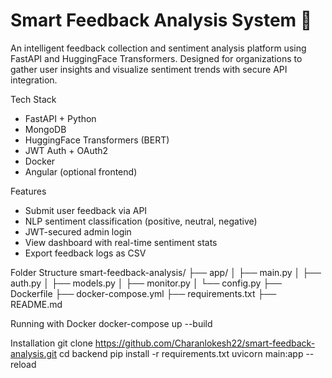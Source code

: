 # Smart Feedback Analysis System 🧠

An intelligent feedback collection and sentiment analysis platform using FastAPI and HuggingFace Transformers. Designed for organizations to gather user insights and visualize sentiment trends with secure API integration.

 Tech Stack
- FastAPI + Python
- MongoDB
- HuggingFace Transformers (BERT)
- JWT Auth + OAuth2
- Docker
- Angular (optional frontend)

 Features
- Submit user feedback via API
- NLP sentiment classification (positive, neutral, negative)
- JWT-secured admin login
- View dashboard with real-time sentiment stats
- Export feedback logs as CSV


 Folder Structure
smart-feedback-analysis/
├── app/
│   ├── main.py
│   ├── auth.py
│   ├── models.py
│   ├── monitor.py
│   └── config.py
├── Dockerfile
├── docker-compose.yml
├── requirements.txt
├── README.md



Running with Docker
docker-compose up --build


 Installation
git clone https://github.com/Charanlokesh22/smart-feedback-analysis.git
cd backend
pip install -r requirements.txt
uvicorn main:app --reload
